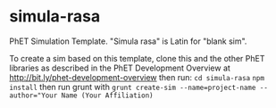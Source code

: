 simula-rasa
===========

PhET Simulation Template.  "Simula rasa" is Latin for "blank sim".

To create a sim based on this template, clone this and the other PhET libraries as described in the PhET Development Overview at http://bit.ly/phet-development-overview then run:
`cd simula-rasa`
`npm install`
then run grunt with
`grunt create-sim --name=project-name --author="Your Name (Your Affiliation)`
